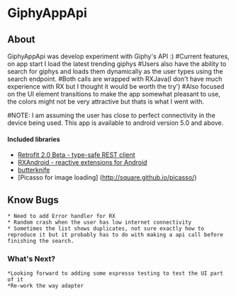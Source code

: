 # GiphyAppApi 

## About
GiphyAppApi was develop experiment with Giphy's API :) 
    #Current features, on app start I load the latest trending giphys
    #Users also have the ability to search for giphys and loads them dynamically as the user types using the search endpoint.
    #Both calls are wrapped with RXJava(I don't have much experience with RX but I thought it would be worth the try')
    #Also focused on the UI element transitions to make the app somewhat pleasant to use, the colors might not be very attractive but thats is what I went with. 

#NOTE: I am assuming the user has close to perfect connectivity in the device being used. This app is available to android version 5.0 and above. 

#### Included libraries

* [Retrofit 2.0 Beta - type-safe REST client](https://github.com/square/retrofit)
* [RXAndroid - reactive extensions for Android](https://github.com/ReactiveX/RxAndroid)
* [butterknife](http://jakewharton.github.io/butterknife/)
* [Picasso for image loading] (http://square.github.io/picasso/)

## Know Bugs
	* Need to add Error handler for RX
	* Random crash when the user has low internet connectivity
	* Sometimes the list shows duplicates, not sure exactly how to reproduce it but it probably has to do with making a api call before finishing the search. 

### What's Next?
	*Looking forward to adding some espresso testing to test the UI part of it
	*Re-work the way adapter

